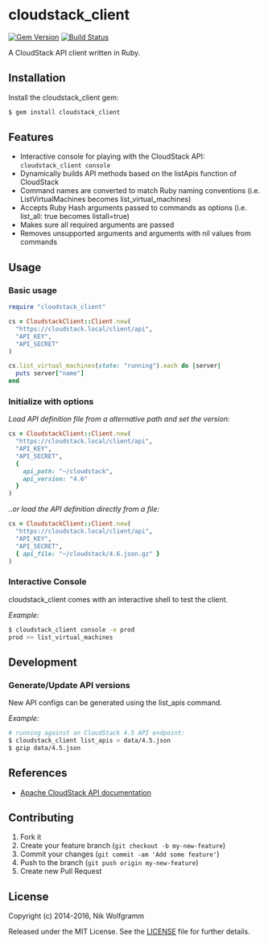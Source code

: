 # cloudstack_client

[![Gem Version](https://badge.fury.io/rb/cloudstack_client.png)](http://badge.fury.io/rb/cloudstack_client)
 [![Build Status](https://travis-ci.org/niwo/cloudstack_client.svg?branch=master)](https://travis-ci.org/niwo/cloudstack_client)

A CloudStack API client written in Ruby.

## Installation

Install the cloudstack_client gem:

```bash
$ gem install cloudstack_client
```

## Features
  - Interactive console for playing with the CloudStack API: ```cloudstack_client console```
  - Dynamically builds API methods based on the listApis function of CloudStack
  - Command names are converted to match Ruby naming conventions (i.e. ListVirtualMachines becomes list_virtual_machines)
  - Accepts Ruby Hash arguments passed to commands as options (i.e. list_all: true becomes listall=true)
  - Makes sure all required arguments are passed
  - Removes unsupported arguments and arguments with nil values from commands

## Usage

### Basic usage

```ruby
require "cloudstack_client"

cs = CloudstackClient::Client.new(
  "https://cloudstack.local/client/api",
  "API_KEY",
  "API_SECRET"
)

cs.list_virtual_machines(state: "running").each do |server|
  puts server["name"]
end
```

### Initialize with options

*Load API definition file from a alternative path and set the version:*

```ruby
cs = CloudstackClient::Client.new(
  "https://cloudstack.local/client/api",
  "API_KEY",
  "API_SECRET",
  {
    api_path: "~/cloudstack",
    api_version: "4.6"
  }
)
```

*..or load the API definition directly from a file:*

```ruby
cs = CloudstackClient::Client.new(
  "https://cloudstack.local/client/api",
  "API_KEY",
  "API_SECRET",
  { api_file: "~/cloudstack/4.6.json.gz" }
)
```

### Interactive Console

cloudstack_client comes with an interactive shell to test the client.

*Example:*

```bash
$ cloudstack_client console -e prod
prod >> list_virtual_machines
```

## Development

### Generate/Update API versions

New API configs can be generated using the list_apis command.

*Example:*

```bash
# running against an CloudStack 4.5 API endpoint:
$ cloudstack_client list_apis > data/4.5.json
$ gzip data/4.5.json
```

## References
-  [Apache CloudStack API documentation](http://cloudstack.apache.org/docs/api/)

## Contributing

1. Fork it
2. Create your feature branch (`git checkout -b my-new-feature`)
3. Commit your changes (`git commit -am 'Add some feature'`)
4. Push to the branch (`git push origin my-new-feature`)
5. Create new Pull Request

## License

Copyright (c) 2014-2016, Nik Wolfgramm

Released under the MIT License. See the [LICENSE](https://raw.github.com/niwo/cloudstack_client/master/LICENSE.txt) file for further details.
